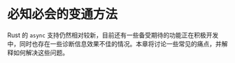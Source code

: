 # 必知必会的变通方法

Rust 的 `async` 支持仍然相对较新，目前还有一些备受期待的功能正在积极开发中，同时也存在一些诊断信息效果不佳的情况。本章将讨论一些常见的痛点，并解释如何解决这些问题。
